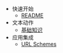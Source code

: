 - 快速开始
  - [README](cn/README.md)
- 文本动作
  - [基础知识](cn/actions/basics.md)
- 应用集成
  - [URL Schemes](cn/integration/url-schemes.md)